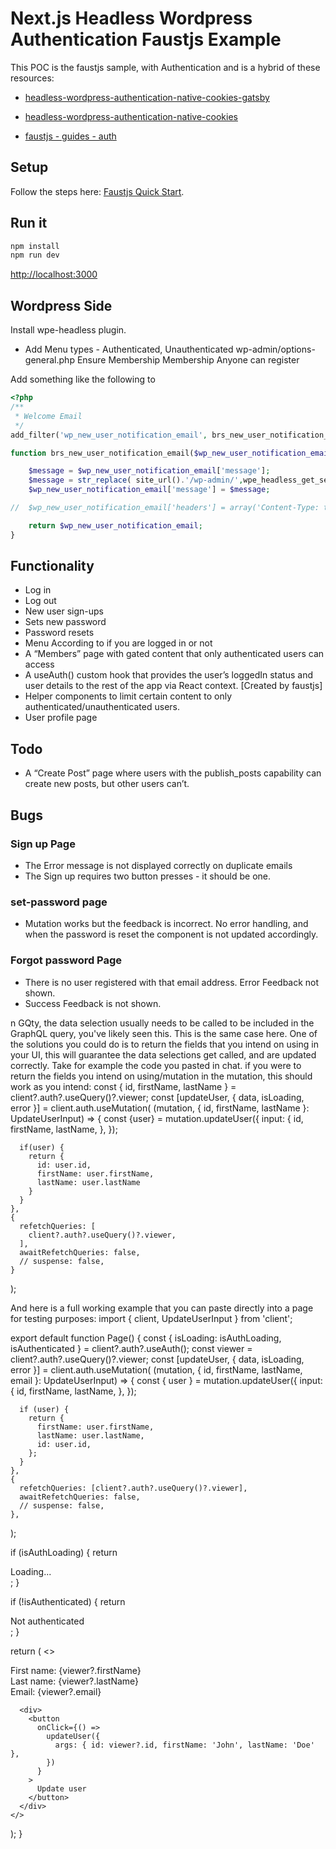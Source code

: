 # Next.js Headless Wordpress Authentication Faustjs Example

This POC is the faustjs sample, with Authentication and is a hybrid of these resources:

- [headless-wordpress-authentication-native-cookies-gatsby](https://github.com/kellenmace/headless-wordpress-authentication-native-cookies-gatsby)

- [headless-wordpress-authentication-native-cookies](https://developers.wpengine.com/blog/headless-wordpress-authentication-native-cookies)

- [faustjs - guides - auth](https://faustjs.org/docs/next/guides/auth)

## Setup

Follow the steps here: [Faustjs Quick Start](https://github.com/wpengine/faustjs#quick-start).

## Run it

```bash
npm install
npm run dev
```

[http://localhost:3000]()

## Wordpress Side

Install wpe-headless plugin.

- Add Menu types - Authenticated, Unauthenticated
  wp-admin/options-general.php
  Ensure Membership Membership Anyone can register

Add something like the following to

```php
<?php
/**
 * Welcome Email
 */
add_filter('wp_new_user_notification_email', brs_new_user_notification_email, 10, 3);

function brs_new_user_notification_email($wp_new_user_notification_email, $user, $blogname) {

 	$message = $wp_new_user_notification_email['message'];
    $message = str_replace( site_url().'/wp-admin/',wpe_headless_get_setting("frontend_uri") '/set-password/', $message );
	$wp_new_user_notification_email['message'] = $message;

//	$wp_new_user_notification_email['headers'] = array('Content-Type: text/html; charset=UTF-8');

    return $wp_new_user_notification_email;
}
```

## Functionality

- Log in
- Log out
- New user sign-ups
- Sets new password
- Password resets
- Menu According to if you are logged in or not
- A “Members” page with gated content that only authenticated users can access
- A useAuth() custom hook that provides the user’s loggedIn status and user details to the rest of the app via React context. [Created by faustjs]
- Helper components to limit certain content to only authenticated/unauthenticated users.
- User profile page

## Todo

- A “Create Post” page where users with the publish_posts capability can create new posts, but other users can’t.

## Bugs

### Sign up Page

- The Error message is not displayed correctly on duplicate emails
- The Sign up requires two button presses - it should be one.

### set-password page

- Mutation works but the feedback is incorrect. No error handling, and when the password is reset the component is not updated accordingly.

### Forgot password Page

- There is no user registered with that email address. Error Feedback not shown.
- Success Feedback is not shown.

n GQty, the data selection usually needs to be called to be included in the GraphQL query, you've likely seen this. This is the same case here. One of the solutions you could do is to return the fields that you intend on using in your UI, this will guarantee the data selections get called, and are updated correctly.
Take for example the code you pasted in chat. if you were to return the fields you intend on using/mutation in the mutation, this should work as you intend:
const { id, firstName, lastName } = client?.auth?.useQuery()?.viewer;
const [updateUser, { data, isLoading, error }] = client.auth.useMutation(
(mutation, { id, firstName, lastName }: UpdateUserInput) => {
const {user} = mutation.updateUser({
input: {
id,
firstName,
lastName,
},
});

      if(user) {
        return {
          id: user.id,
          firstName: user.firstName,
          lastName: user.lastName
        }
      }
    },
    {
      refetchQueries: [
        client?.auth?.useQuery()?.viewer,
      ],
      awaitRefetchQueries: false,
      // suspense: false,
    }

);

And here is a full working example that you can paste directly into a page for testing purposes:
import { client, UpdateUserInput } from 'client';

export default function Page() {
const { isLoading: isAuthLoading, isAuthenticated } = client?.auth?.useAuth();
const viewer = client?.auth?.useQuery()?.viewer;
const [updateUser, { data, isLoading, error }] = client.auth.useMutation(
(mutation, { id, firstName, lastName, email }: UpdateUserInput) => {
const { user } = mutation.updateUser({
input: {
id,
firstName,
lastName,
},
});

      if (user) {
        return {
          firstName: user.firstName,
          lastName: user.lastName,
          id: user.id,
        };
      }
    },
    {
      refetchQueries: [client?.auth?.useQuery()?.viewer],
      awaitRefetchQueries: false,
      // suspense: false,
    },

);

if (isAuthLoading) {
return <div>Loading...</div>;
}

if (!isAuthenticated) {
return <div>Not authenticated</div>;
}

return (
<>

<div>First name: {viewer?.firstName}</div>
<div>Last name: {viewer?.lastName}</div>
<div>Email: {viewer?.email}</div>

      <div>
        <button
          onClick={() =>
            updateUser({
              args: { id: viewer?.id, firstName: 'John', lastName: 'Doe' },
            })
          }
        >
          Update user
        </button>
      </div>
    </>

);
}
